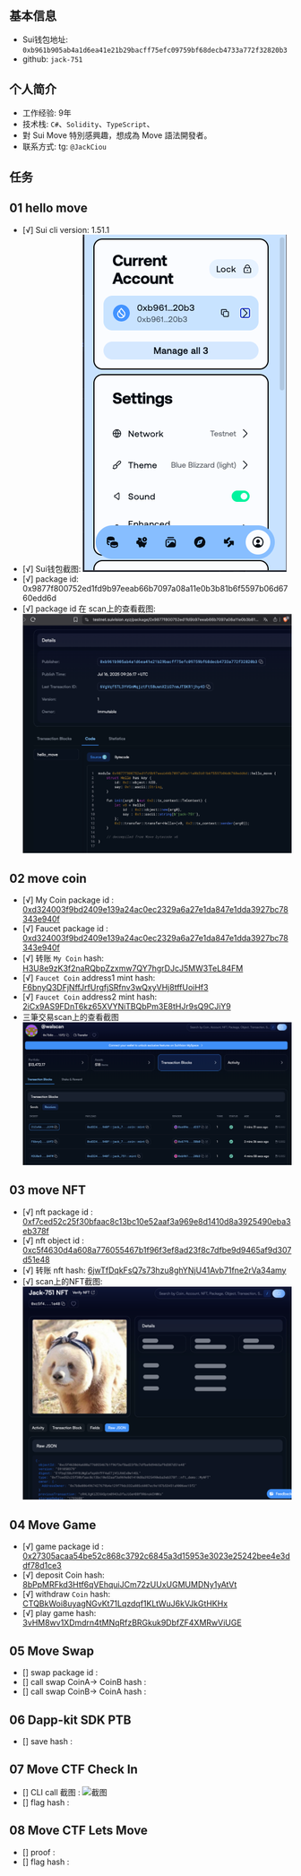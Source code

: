 ## 基本信息
- Sui钱包地址: `0xb961b905ab4a1d6ea41e21b29bacff75efc09759bf68decb4733a772f32820b3`
- github: `jack-751`

## 个人简介
- 工作经验: 9年
- 技术栈: `C#`、`Solidity`、`TypeScript`、 
- 對 Sui Move 特別感興趣，想成為 Move 語法開發者。
- 联系方式: tg: `@JackCiou` 

## 任务

##   01 hello move  
- [√] Sui cli version: 1.51.1
- [√] Sui钱包截图: ![Sui钱包截图](./images/suiwallet.png)
- [√] package id: 0x9877f800752ed1fd9b97eeab66b7097a08a11e0b3b81b6f5597b06d6760edd6d
- [√] package id 在 scan上的查看截图:![Scan截图](./images/task1.png)

##   02 move coin
- [√] My Coin package id : [0xd324003f9bd2409e139a24ac0ec2329a6a27e1da847e1dda3927bc78343e940f](https://suivision.xyz/package/0xd324003f9bd2409e139a24ac0ec2329a6a27e1da847e1dda3927bc78343e940f)
- [√] Faucet package id : [0xd324003f9bd2409e139a24ac0ec2329a6a27e1da847e1dda3927bc78343e940f](https://suivision.xyz/package/0xd324003f9bd2409e139a24ac0ec2329a6a27e1da847e1dda3927bc78343e940f)
- [√] 转账 `My Coin` hash: [H3U8e9zK3f2naRQbpZzxmw7QY7hgrDJcJ5MW3TeL84FM](https://suivision.xyz/txblock/H3U8e9zK3f2naRQbpZzxmw7QY7hgrDJcJ5MW3TeL84FM)
- [√] `Faucet Coin` address1 mint hash: [F6bnyQ3DFjNffJrfUrgfjSRfnv3wQxyVHj8tffUoiHf3](https://suivision.xyz/txblock/F6bnyQ3DFjNffJrfUrgfjSRfnv3wQxyVHj8tffUoiHf3)
- [√] `Faucet Coin` address2 mint hash: [2iCx9AS9FDnT6kz65XVYNiTBQbPm3E8tHJr9sQ9CJiY9](https://suivision.xyz/txblock/2iCx9AS9FDnT6kz65XVYNiTBQbPm3E8tHJr9sQ9CJiY9)
- 三筆交易scan上的查看截图![Scan截图](./images/task2.png)


##   03 move NFT
- [√] nft package id : [0xf7ced52c25f30bfaac8c13bc10e52aaf3a969e8d1410d8a3925490eba3eb378f](https://suivision.xyz/package/0xf7ced52c25f30bfaac8c13bc10e52aaf3a969e8d1410d8a3925490eba3eb378f)
- [√] nft object id : [0xc5f4630d4a608a776055467b1f96f3ef8ad23f8c7dfbe9d9465af9d307d51e48](https://suivision.xyz/object/0xc5f4630d4a608a776055467b1f96f3ef8ad23f8c7dfbe9d9465af9d307d51e48)
- [√] 转账 nft  hash: [6jwTfDqkFsQ7s73hzu8ghYNjU41Avb71fne2rVa34amy](https://suivision.xyz/txblock/6jwTfDqkFsQ7s73hzu8ghYNjU41Avb71fne2rVa34amy)
- [√] scan上的NFT截图:![Scan截图](./images/task3.png)

##   04 Move Game
- [√] game package id : [0x27305acaa54be52c868c3792c6845a3d15953e3023e25242bee4e3ddf78d1ce3](https://suivision.xyz/package/0x27305acaa54be52c868c3792c6845a3d15953e3023e25242bee4e3ddf78d1ce3)
- [√] deposit Coin hash: [8bPpMRFkd3Htf6qVEhquiJCm72zUUxUGMUMDNy1yAtVt](https://suivision.xyz/txblock/8bPpMRFkd3Htf6qVEhquiJCm72zUUxUGMUMDNy1yAtVt)
- [√] withdraw `Coin` hash: [CTQBkWoi8uyagNGvKt71Lqzdqf1KLtWuJ6kVJkGtHKHx](https://suivision.xyz/txblock/CTQBkWoi8uyagNGvKt71Lqzdqf1KLtWuJ6kVJkGtHKHx)
- [√] play game hash: [3vHM8wv1XDmdrn4tMNqRfzBRGkuk9DbfZF4XMRwViUGE](https://suivision.xyz/txblock/3vHM8wv1XDmdrn4tMNqRfzBRGkuk9DbfZF4XMRwViUGE)

##   05 Move Swap
- [] swap package id : []()
- [] call swap CoinA-> CoinB  hash : []()
- [] call swap CoinB-> CoinA  hash : []()

##   06 Dapp-kit SDK PTB
- [] save hash : []()

##   07 Move CTF Check In
- [] CLI call 截图 : ![截图](./images/你的图片地址)
- [] flag hash : []()

##   08 Move CTF Lets Move
- [] proof : []()
- [] flag hash : []()
